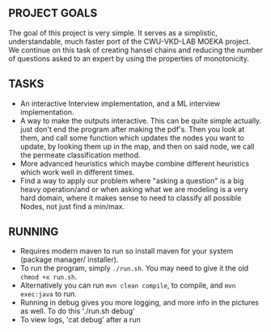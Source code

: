 ## PROJECT GOALS ##
The goal of this project is very simple. It serves as a simplistic, understandable, much faster port of the CWU-VKD-LAB MOEKA project. We continue on this task of creating hansel chains and reducing the number of questions asked to an expert by using the properties of monotonicity.

## TASKS ## 
- An interactive Interview implementation, and a ML interview implementation.
- A way to make the outputs interactive. This can be quite simple actually. just don't end the program after making the pdf's. Then you look at them, and call some function which updates the nodes you want to update, by looking them up in the map, and then on said node, we call the permeate classification method.
- More advanced heuristics which maybe combine different heuristics which work well in different times.
- Find a way to apply our problem where "asking a question" is a big heavy operation/and or when asking what we are modeling is a very hard domain, where it makes sense to need to classify all possible Nodes, not just find a min/max.

## RUNNING ##
- Requires modern maven to run so install maven for your system (package manager/ installer).
- To run the program, simply `./run.sh`. You may need to give it the old `chmod +x run.sh`.
- Alternatively you can run `mvn clean compile`, to compile, and `mvn exec:java` to run. 
- Running in debug gives you more logging, and more info in the pictures as well. To do this './run.sh debug'
- To view logs, 'cat debug' after a run
